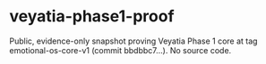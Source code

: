 # veyatia-phase1-proof
Public, evidence-only snapshot proving Veyatia Phase 1 core at tag emotional-os-core-v1 (commit bbdbbc7…). No source code.
